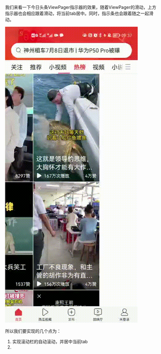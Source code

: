我们来看一下今日头条ViewPager指示器的效果，随着ViewPager的滑动，上方指示器也会相应跟着滑动，将当前tab居中。同时，指示条也会跟着随之一起滑动。

![](../../res/今日头条tablayout.gif)

所以我们要实现的几个点为：
1. 实现滚动栏的自动滚动，并居中当前tab
2. 

